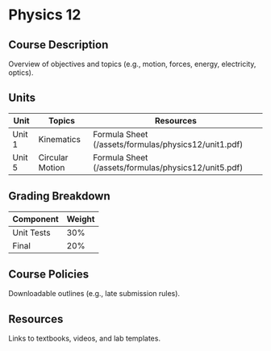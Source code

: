 # Physics 12

## Course Description

Overview of objectives and topics (e.g., motion, forces, energy, electricity, optics).

## Units

| Unit   | Topics          | Resources                                  |
| ------ | --------------- | ------------------------------------------ |
| Unit 1 | Kinematics      | Formula Sheet (/assets/formulas/physics12/unit1.pdf) |
| Unit 5 | Circular Motion | Formula Sheet (/assets/formulas/physics12/unit5.pdf) |

## Grading Breakdown

| Component  | Weight |
| ---------- | ------ |
| Unit Tests | 30%    |
| Final      | 20%    |

## Course Policies

Downloadable outlines (e.g., late submission rules).

## Resources

Links to textbooks, videos, and lab templates.
